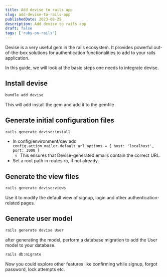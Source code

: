 ```yaml
---
title: Add devise to rails app
slug: add-devise-to-rails-app
publishedDate: 2023-08-25
description: Add devise to rails app
draft: false
tags: ['ruby-on-rails']
---
```


Devise is a very useful gem in the rails ecosystem. It provides powerful out-of-the-box solutions for authentication functionalities to add to your rails application.

In this guide, we will look at the basic steps one needs to integrate devise.

## Install devise

```bash
bundle add devise
```

This will add install the gem and add it to the gemfile

## Generate initial configuration files

```bash
rails generate devise:install
```

-   In config/environment/dev add `config.action_mailer.default_url_options = { host: 'localhost', port: 3000 }`
    -   This ensures that Devise-generated emails contain the correct URL.
-   Set a root path in routes.rb, if not already.

## Generate the view files

```bash
rails generate devise:views
```

Use it to modify the default view of signup, login and other authentication-related pages.

## Generate user model

```bash
rails generate devise User
```

after generating the model, perform a database migration to add the User model to your database.

```bash
rails db:migrate
```

Now you could explore other features like confirming while signup, forgot password, lock attempts etc.
